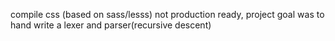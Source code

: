 compile css (based on sass/lesss)
not production ready, project goal was to hand write a lexer and parser(recursive descent)
